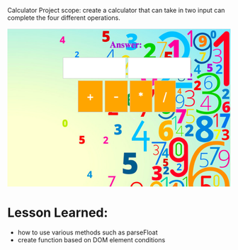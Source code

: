 

Calculator
Project scope: create a calculator that can take in two input can complete the four different operations.

![ screenshot of application](calculator.png)

# Lesson Learned:
*  how to use various methods such as parseFloat
* create function based on DOM element conditions
